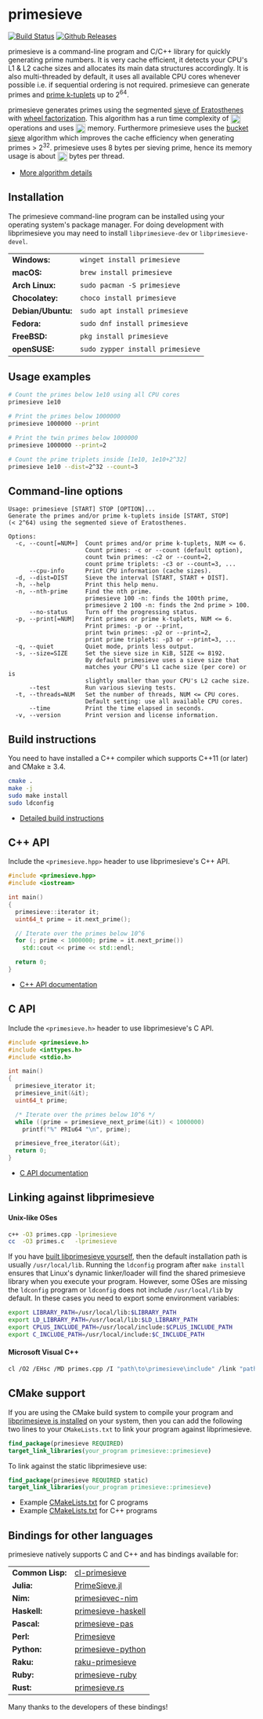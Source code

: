 # primesieve

[![Build Status](https://ci.appveyor.com/api/projects/status/github/kimwalisch/primesieve?branch=master&svg=true)](https://ci.appveyor.com/project/kimwalisch/primesieve)
[![Github Releases](https://img.shields.io/github/release/kimwalisch/primesieve.svg)](https://github.com/kimwalisch/primesieve/releases)

primesieve is a command-line program and C/C++ library for quickly generating prime numbers.
It is very cache efficient, it detects your CPU's L1 & L2 cache sizes and allocates its main
data structures accordingly. It is also multi-threaded by default, it uses all available CPU
cores whenever possible i.e. if sequential ordering is not required. primesieve
can generate primes and [prime k-tuplets](https://en.wikipedia.org/wiki/Prime_k-tuple)
up to 2<sup>64</sup>.

primesieve generates primes using the segmented
[sieve of Eratosthenes](https://en.wikipedia.org/wiki/Sieve_of_Eratosthenes) with
[wheel factorization](https://en.wikipedia.org/wiki/Wheel_factorization).
This algorithm has a run time complexity of
<img src="https://github.com/kimwalisch/primesieve/blob/gh-pages/images/Onloglogn.svg" height="20" align="absmiddle"/>
operations and uses
<img src="https://github.com/kimwalisch/primesieve/blob/gh-pages/images/Osqrtn.svg" height="20" align="absmiddle"/>
memory. Furthermore primesieve uses the
[bucket sieve](http://sweet.ua.pt/tos/software/prime_sieve.html)
algorithm which improves the cache efficiency when generating primes > 2<sup>32</sup>.
primesieve uses 8 bytes per sieving prime, hence its memory usage is about
<img src="https://github.com/kimwalisch/primesieve/blob/gh-pages/images/primesieve_memory_usage.svg" height="20" align="absmiddle"/>
bytes per thread.

* [More algorithm details](doc/ALGORITHMS.md)

## Installation

The primesieve command-line program can be installed using your operating system's
package manager. For doing development with libprimesieve you may need
to install ```libprimesieve-dev``` or ```libprimesieve-devel```.

<table>
    <tr>
        <td><b>Windows:</b></td>
        <td><code>winget install primesieve</code></td>
    </tr>
    <tr>
        <td><b>macOS:</b></td>
        <td><code>brew install primesieve</code></td>
    </tr>
    <tr>
        <td><b>Arch Linux:</b></td>
        <td><code>sudo pacman -S primesieve</code></td>
    </tr>
    <tr>
        <td><b>Chocolatey:</b></td>
        <td><code>choco install primesieve</code></td>
    </tr>
    <tr>
        <td><b>Debian/Ubuntu:</b></td>
        <td><code>sudo apt install primesieve</code></td>
    </tr>
    <tr>
        <td><b>Fedora:</b></td>
        <td><code>sudo dnf install primesieve</code></td>
    </tr>
    <tr>
        <td><b>FreeBSD:</b></td>
        <td><code>pkg install primesieve</code></td>
    </tr>
    <tr>
        <td><b>openSUSE:</b></td>
        <td><code>sudo zypper install primesieve</code></td>
    </tr>
</table>

## Usage examples

```sh
# Count the primes below 1e10 using all CPU cores
primesieve 1e10

# Print the primes below 1000000
primesieve 1000000 --print

# Print the twin primes below 1000000
primesieve 1000000 --print=2

# Count the prime triplets inside [1e10, 1e10+2^32]
primesieve 1e10 --dist=2^32 --count=3
```

## Command-line options

```
Usage: primesieve [START] STOP [OPTION]...
Generate the primes and/or prime k-tuplets inside [START, STOP]
(< 2^64) using the segmented sieve of Eratosthenes.

Options:
  -c, --count[=NUM+]  Count primes and/or prime k-tuplets, NUM <= 6.
                      Count primes: -c or --count (default option),
                      count twin primes: -c2 or --count=2,
                      count prime triplets: -c3 or --count=3, ...
      --cpu-info      Print CPU information (cache sizes).
  -d, --dist=DIST     Sieve the interval [START, START + DIST].
  -h, --help          Print this help menu.
  -n, --nth-prime     Find the nth prime.
                      primesieve 100 -n: finds the 100th prime,
                      primesieve 2 100 -n: finds the 2nd prime > 100.
      --no-status     Turn off the progressing status.
  -p, --print[=NUM]   Print primes or prime k-tuplets, NUM <= 6.
                      Print primes: -p or --print,
                      print twin primes: -p2 or --print=2,
                      print prime triplets: -p3 or --print=3, ...
  -q, --quiet         Quiet mode, prints less output.
  -s, --size=SIZE     Set the sieve size in KiB, SIZE <= 8192.
                      By default primesieve uses a sieve size that
                      matches your CPU's L1 cache size (per core) or is
                      slightly smaller than your CPU's L2 cache size.
      --test          Run various sieving tests.
  -t, --threads=NUM   Set the number of threads, NUM <= CPU cores.
                      Default setting: use all available CPU cores.
      --time          Print the time elapsed in seconds.
  -v, --version       Print version and license information.
```

## Build instructions

You need to have installed a C++ compiler which supports C++11 (or later)
and CMake ≥ 3.4.

```sh
cmake .
make -j
sudo make install
sudo ldconfig
```

* [Detailed build instructions](doc/BUILD.md)

## C++ API

Include the ```<primesieve.hpp>``` header to use libprimesieve's C++ API.

```C++
#include <primesieve.hpp>
#include <iostream>

int main()
{
  primesieve::iterator it;
  uint64_t prime = it.next_prime();

  // Iterate over the primes below 10^6
  for (; prime < 1000000; prime = it.next_prime())
    std::cout << prime << std::endl;

  return 0;
}
```

* [C++ API documentation](doc/CPP_API.md)

## C API

Include the ```<primesieve.h>``` header to use libprimesieve's C API.

```C
#include <primesieve.h>
#include <inttypes.h>
#include <stdio.h>

int main()
{
  primesieve_iterator it;
  primesieve_init(&it);
  uint64_t prime;

  /* Iterate over the primes below 10^6 */
  while ((prime = primesieve_next_prime(&it)) < 1000000)
    printf("%" PRIu64 "\n", prime);

  primesieve_free_iterator(&it);
  return 0;
}
```

* [C API documentation](doc/C_API.md)

## Linking against libprimesieve

#### Unix-like OSes

```sh
c++ -O3 primes.cpp -lprimesieve
cc  -O3 primes.c   -lprimesieve
```

If you have [built libprimesieve yourself](BUILD.md#primesieve-build-instructions),
then the default installation path is usually ```/usr/local/lib```. Running
the ```ldconfig``` program after ```make install``` ensures that Linux's dynamic
linker/loader will find the shared primesieve library when you execute your program.
However, some OSes are missing the ```ldconfig``` program or ```ldconfig``` does
not include ```/usr/local/lib``` by default. In these cases you need to export
some environment variables:

```sh
export LIBRARY_PATH=/usr/local/lib:$LIBRARY_PATH
export LD_LIBRARY_PATH=/usr/local/lib:$LD_LIBRARY_PATH
export CPLUS_INCLUDE_PATH=/usr/local/include:$CPLUS_INCLUDE_PATH
export C_INCLUDE_PATH=/usr/local/include:$C_INCLUDE_PATH
```

#### Microsoft Visual C++

```sh
cl /O2 /EHsc /MD primes.cpp /I "path\to\primesieve\include" /link "path\to\primesieve.lib"
```

## CMake support

If you are using the CMake build system to compile your program and
[libprimesieve is installed](https://github.com/kimwalisch/primesieve#installation) on your
system, then you can add the following two lines to your ```CMakeLists.txt``` to link your
program against libprimesieve.

```CMake
find_package(primesieve REQUIRED)
target_link_libraries(your_program primesieve::primesieve)
```

To link against the static libprimesieve use:

```CMake
find_package(primesieve REQUIRED static)
target_link_libraries(your_program primesieve::primesieve)
```

* Example [CMakeLists.txt](doc/C_API.md#minimal-cmake-project-file) for C programs
* Example [CMakeLists.txt](doc/CPP_API.md#minimal-cmake-project-file) for C++ programs

## Bindings for other languages

primesieve natively supports C and C++ and has bindings available for:

<table>
    <tr>
        <td><b>Common Lisp:</b></td>
        <td><a href="https://github.com/AaronChen0/cl-primesieve">cl-primesieve</a></td>
    </tr>
    <tr>
        <td><b>Julia:</b></td>
        <td><a href="https://github.com/jlapeyre/PrimeSieve.jl">PrimeSieve.jl</a></td>
    </tr>
    <tr>
        <td><b>Nim:</b></td>
        <td><a href="https://github.com/nandub/primesievec-nim">primesievec-nim</a></td>
    </tr>
    <tr>
        <td><b>Haskell:</b></td>
        <td><a href="https://hackage.haskell.org/package/primesieve">primesieve-haskell</a></td>
    </tr>
    <tr>
        <td><b>Pascal:</b></td>
        <td><a href="https://github.com/JulStrat/primesieve-pas">primesieve-pas</a></td>
    </tr> 
    <tr>
        <td><b>Perl:</b></td>
        <td><a href="https://gitlab.com/oesiman/primesieve">Primesieve</a></td>
    </tr>
    <tr>
        <td><b>Python:</b></td>
        <td><a href="https://github.com/kimwalisch/primesieve-python">primesieve-python</a></td>
    </tr>
    <tr>
        <td><b>Raku:</b></td>
        <td><a href="https://github.com/CurtTilmes/raku-primesieve">raku-primesieve</a></td>
    </tr>
    <tr>
        <td><b>Ruby:</b></td>
        <td><a href="https://github.com/robertjlooby/primesieve-ruby">primesieve-ruby</a></td>
    </tr>
    <tr>
        <td><b>Rust:</b></td>
        <td><a href="https://github.com/pthariensflame/primesieve.rs">primesieve.rs</a></td>
    </tr>   
</table>

Many thanks to the developers of these bindings!
